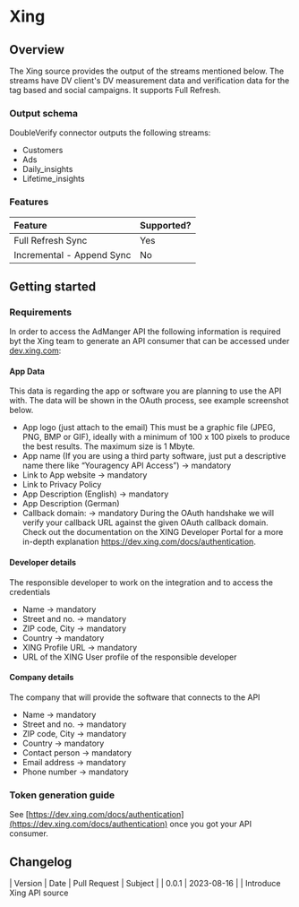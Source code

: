 # Xing

## Overview

The Xing source provides the output of the streams mentioned below. 
The streams have DV client's DV measurement data and verification data for the tag based and social campaigns. 
It supports Full Refresh. 

### Output schema

DoubleVerify connector outputs the following streams:

* Customers
* Ads
* Daily_insights
* Lifetime_insights


### Features

| Feature | Supported? |
| :--- | :--- |
| Full Refresh Sync | Yes |
| Incremental - Append Sync | No |


## Getting started

### Requirements
In order to access the AdManger API the following information is required byt the Xing team to generate an API consumer that can be accessed under [dev.xing.com](dev.xing.com]):
#### App Data
This data is regarding the app or software you are planning to use the API with. The data will be shown in the OAuth process, see example screenshot below.
* App logo (just attach to the email) This must be a graphic file (JPEG, PNG, BMP or GIF), ideally with a minimum of 100 x 100 pixels to produce the best results. The maximum size is 1 Mbyte.
* App name (If you are using a third party software, just put a descriptive name there like “Youragency API Access”) -> mandatory
* Link to App website -> mandatory
* Link to Privacy Policy
* App Description (English) -> mandatory
* App Description (German)
* Callback domain: -> mandatory 
During the OAuth handshake we will verify your callback URL against the given OAuth callback domain. Check out the documentation on the XING Developer Portal for a more in-depth explanation https://dev.xing.com/docs/authentication.

#### Developer details
The responsible developer to work on the integration and to access the credentials
* Name -> mandatory
* Street and no. -> mandatory
* ZIP code, City -> mandatory
* Country -> mandatory
* XING Profile URL -> mandatory
* URL of the XING User profile of the responsible developer

#### Company details
The company that will provide the software that connects to the API
* Name -> mandatory
* Street and no. -> mandatory
* ZIP code, City -> mandatory
* Country -> mandatory
* Contact person -> mandatory
* Email address -> mandatory
* Phone number -> mandatory

### Token generation guide
See [https://dev.xing.com/docs/authentication](https://dev.xing.com/docs/authentication) once you got your API consumer.

## Changelog

| Version | Date | Pull Request | Subject |
| 0.0.1   | 2023-08-16 | | Introduce Xing API source
